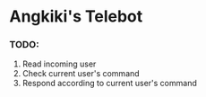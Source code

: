 # Angkiki's Telebot

### TODO:
1. Read incoming user
2. Check current user's command
3. Respond according to current user's command

